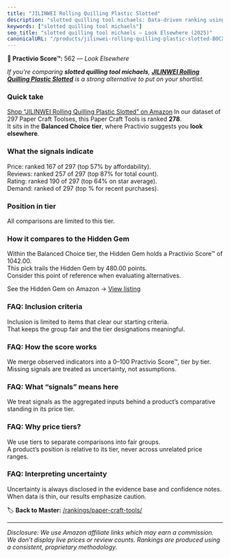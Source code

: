 ```yaml
---
title: "JILINWEI Rolling Quilling Plastic Slotted"
description: "slotted quilling tool michaels: Data-driven ranking using the Practivio Score™. Positioned by quality, value, demand, findability, momentum."
keywords: ["slotted quilling tool michaels"]
seo_title: "slotted quilling tool michaels — Look Elsewhere (2025)"
canonicalURL: "/products/jilinwei-rolling-quilling-plastic-slotted-B0CX8LFCB1/"
---
```


**🚫 Practivio Score™:** 562 — _Look Elsewhere_


*If you're comparing **slotted quilling tool michaels**, **[JILINWEI Rolling Quilling Plastic Slotted](https://www.amazon.com/dp/B0CX8LFCB1?tag=practivio-20)** is a strong alternative to put on your shortlist.*
### Quick take
[Shop “JILINWEI Rolling Quilling Plastic Slotted” on Amazon](https://www.amazon.com/dp/B0CX8LFCB1?tag=practivio-20)
In our dataset of 297 Paper Craft Toolses, this Paper Craft Tools is ranked **278**.  
It sits in the **Balanced Choice tier**, where Practivio suggests you **look elsewhere**.

### What the signals indicate
Price: ranked 167 of 297 (top 57% by affordability).  
Reviews: ranked 257 of 297 (top 87% for total count).  
Rating: ranked 190 of 297 (top 64% on star average).  
Demand: ranked  of 297 (top % for recent purchases).

### Position in tier
All comparisons are limited to this tier.

### How it compares to the Hidden Gem
Within the Balanced Choice tier, the Hidden Gem holds a Practivio Score™ of 1042.00.  
This pick trails the Hidden Gem by 480.00 points.  
Consider this point of reference when evaluating alternatives.  

See the Hidden Gem on Amazon → [View listing](https://www.amazon.com/dp/B076Z4N4DP?tag=practivio-20)

### FAQ: Inclusion criteria
Inclusion is limited to items that clear our starting criteria.  
That keeps the group fair and the tier designations meaningful.

### FAQ: How the score works
We merge observed indicators into a 0–100 Practivio Score™, tier by tier.  
Missing signals are treated as uncertainty, not assumptions.

### FAQ: What “signals” means here
We treat signals as the aggregated inputs behind a product’s comparative standing in its price tier.

### FAQ: Why price tiers?
We use tiers to separate comparisons into fair groups.  
A product’s position is relative to its tier, never across unrelated price ranges.

### FAQ: Interpreting uncertainty
Uncertainty is always disclosed in the evidence base and confidence notes.  
When data is thin, our results emphasize caution.


🏷️ **Back to Master:** [/rankings/paper-craft-tools/](/rankings/paper-craft-tools/)

---
_Disclosure: We use Amazon affiliate links which may earn a commission. We don’t display live prices or review counts. Rankings are produced using a consistent, proprietary methodology._
